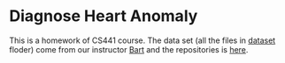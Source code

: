 # Diagnose Heart Anomaly

This is a homework of CS441 course. The data set (all the files in [dataset](./dataset) floder) come from our instructor [Bart](https://github.com/BartMassey) and the repositories is [here](https://github.com/pdx-cs-ai/heart-anomaly-hw).